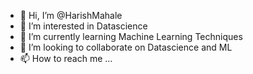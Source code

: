 - 👋 Hi, I’m @HarishMahale
- 👀 I’m interested in Datascience
- 🌱 I’m currently learning Machine Learning Techniques
- 💞️ I’m looking to collaborate on Datascience and ML
- 📫 How to reach me ...

<!---
HarishMahale/HarishMahale is a ✨ special ✨ repository because its `README.md` (this file) appears on your GitHub profile.
You can click the Preview link to take a look at your changes.
--->
